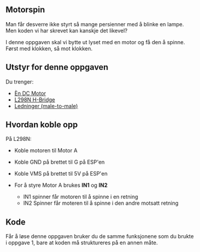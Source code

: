 ## Motorspin

Man får desverre ikke styrt så mange persienner med å blinke en lampe. Men koden vi har skrevet kan kanskje det likevel? 

I denne oppgaven skal vi bytte ut lyset med en motor og få den å spinne. Først med klokken, så mot klokken. 

## Utstyr for denne oppgaven
Du trenger:
 * [Èn DC Motor](https://www.makerlab-electronics.com/my_uploads/2017/06/DC-motor.jpg) 
 * [L298N H-Bridge](http://tinkbox.ph/sites/tinkbox.ph/files/field/product/m37-3.jpg)
 * [Ledninger (male-to-male)](https://cdn.solarbotics.com/products/photos/03e0f1ccebb02b4dc5cc17e395d3049b/45040-IMG_6236wht.jpg?w=800)

## Hvordan koble opp
På L298N: 
* Koble motoren til Motor A
* Koble GND på brettet til G på ESP'en 
* Koble VMS på brettet til 5V på ESP'en

* For å styre Motor A brukes **IN1** og **IN2**
    * IN1 spinner får motoren til å spinne i en retning 
    * IN2 Spinner får moteren til å spinne i den andre motsatt retning 

## Kode
Får å løse denne oppgaven bruker du de samme funksjonene som du brukte i oppgave 1, bare at koden må struktureres på en annen måte. 

